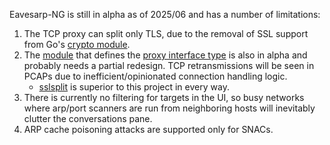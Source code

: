 Eavesarp-NG is still in alpha as of 2025/06 and has a number of limitations:

1. The TCP proxy can split only TLS, due to the removal of SSL support from Go's [crypto module][golang-crypto-module].
2. The [module][gosplit-source] that defines the [proxy interface type][gosplit-interface-source] is also in alpha and probably needs a partial redesign. TCP retransmissions will be seen  in PCAPs due to inefficient/opinionated connection handling logic.
    - [sslsplit][sslsplit-source] is superior to this project in every way.
3. There is currently no filtering for targets in the UI, so busy networks where arp/port scanners are run from neighboring hosts will inevitably clutter the conversations pane.
4. ARP cache poisoning attacks are supported only for SNACs.

[golang-crypto-module]: https://github.com/golang/go/issues/32716
[gosplit-source]: https://github.com/impostorkeanu/gosplit
[gosplit-interface-source]: https://github.com/ImpostorKeanu/gosplit/blob/master/cfg.go
[sslsplit-source]: https://github.com/droe/sslsplit